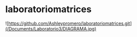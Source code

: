 # laboratoriomatrices
![https://github.com/Ashleypromero/laboratoriomatrices.git](/Documents/Laboratorio3/DIAGRAMA.jpg)

